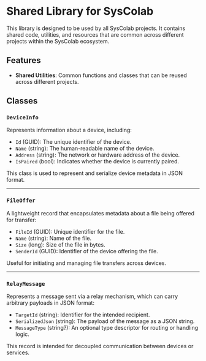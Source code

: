 # Shared Library for SysColab

This library is designed to be used by all SysColab projects. It contains shared code, utilities, and resources that are common across different projects within the SysColab ecosystem.

## Features

* **Shared Utilities**: Common functions and classes that can be reused across different projects.

## Classes

### `DeviceInfo`

Represents information about a device, including:

* `Id` (GUID): The unique identifier of the device.
* `Name` (string): The human-readable name of the device.
* `Address` (string): The network or hardware address of the device.
* `IsPaired` (bool): Indicates whether the device is currently paired.

This class is used to represent and serialize device metadata in JSON format.

---

### `FileOffer`

A lightweight record that encapsulates metadata about a file being offered for transfer:

* `FileId` (GUID): Unique identifier for the file.
* `Name` (string): Name of the file.
* `Size` (long): Size of the file in bytes.
* `SenderId` (GUID): Identifier of the device offering the file.

Useful for initiating and managing file transfers across devices.

---

### `RelayMessage`

Represents a message sent via a relay mechanism, which can carry arbitrary payloads in JSON format:

* `TargetId` (string): Identifier for the intended recipient.
* `SerializedJson` (string): The payload of the message as a JSON string.
* `MessageType` (string?): An optional type descriptor for routing or handling logic.

This record is intended for decoupled communication between devices or services.
